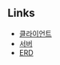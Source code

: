 ## Links
- [클라이언트](https://kmj.app/)
- [서버](https://api.kmj.app/)
- [ERD](https://dbdiagram.io/d/%ED%82%B9%EB%AA%A8%EC%A7%B1-6576828656d8064ca0c21711)
